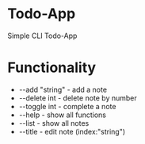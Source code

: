 # Todo-App
Simple CLI Todo-App
# Functionality
* --add "string" - add a note
* --delete int - delete note by number
* --toggle int - complete a note
* --help - show all functions
* --list - show all notes
* --title - edit note (index:"string")
